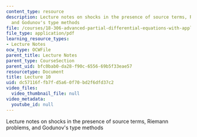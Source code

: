 ```yaml
---
content_type: resource
description: Lecture notes on shocks in the presence of source terms, Riemann problems,
  and Godunov's type methods
file: /courses/18-306-advanced-partial-differential-equations-with-applications-fall-2009/dc57116ffb7fd5a60f70bd2f6dfd37c2_MIT18_306f09_lec10.pdf
file_type: application/pdf
learning_resource_types:
- Lecture Notes
ocw_type: OCWFile
parent_title: Lecture Notes
parent_type: CourseSection
parent_uid: bfc0bab0-da28-f90c-6556-69b5f33eae57
resourcetype: Document
title: Lecture 10
uid: dc57116f-fb7f-d5a6-0f70-bd2f6dfd37c2
video_files:
  video_thumbnail_file: null
video_metadata:
  youtube_id: null
---
```

Lecture notes on shocks in the presence of source terms, Riemann problems, and Godunov's type methods


